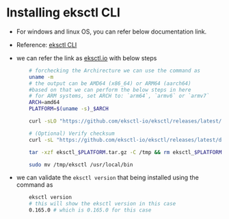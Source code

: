 # Installing eksctl CLI

- For windows and linux OS, you can refer below documentation link.
    
- Reference: [eksctl CLI](https://docs.aws.amazon.com/eks/latest/userguide/eksctl.html#installing-eksctl)

- we can refer the link as [eksctl.io](https://eksctl.io/installation/) with below steps

    
    
    ```bash
        # forchecking the Archirecture we can use the command as 
        uname -m
        # the output can be AMD64 (x86_64) or ARM64 (aarch64)
        #based on that we can perform the below steps in here 
        # for ARM systems, set ARCH to: `arm64`, `armv6` or `armv7`
        ARCH=amd64
        PLATFORM=$(uname -s)_$ARCH

        curl -sLO "https://github.com/eksctl-io/eksctl/releases/latest/download/eksctl_$PLATFORM.tar.gz"

        # (Optional) Verify checksum
        curl -sL "https://github.com/eksctl-io/eksctl/releases/latest/download/eksctl_checksums.txt" | grep $PLATFORM | sha256sum --check

        tar -xzf eksctl_$PLATFORM.tar.gz -C /tmp && rm eksctl_$PLATFORM.tar.gz

        sudo mv /tmp/eksctl /usr/local/bin

    ```


- we can validate the `eksctl version` that being installed using the command as 

    
    ```bash
        eksctl version
        # this will show the eksctl version in this case 
        0.165.0 # which is 0.165.0 for this case
    
    ```